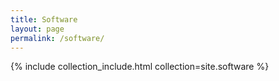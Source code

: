 ```yaml
---
title: Software
layout: page
permalink: /software/
---
```


{% include collection_include.html collection=site.software %}
